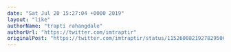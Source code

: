 ```yaml
---
date: "Sat Jul 20 15:27:04 +0000 2019"
layout: "like"
authorName: "trapti rahangdale"
authorUrl: "https://twitter.com/imtraptir"
originalPost: "https://twitter.com/imtraptir/status/1152600821927829506"
---
```


